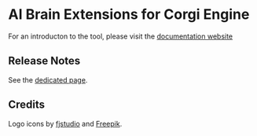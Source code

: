 # AI Brain Extensions for Corgi Engine

For an introducton to the tool, please visit the [documentation website](https://thebitcave.gitbook.io/ai-brain-extensions-docs/)

## Release Notes

See the [dedicated page](https://github.com/thebitcave/ai-brain-extensions-for-corgi-engine/releases).

## Credits

Logo icons by [fjstudio](https://www.flaticon.com/free-icon/binary_2214519) and [Freepik](https://www.flaticon.com/free-icon/centralized-structure_66069).
